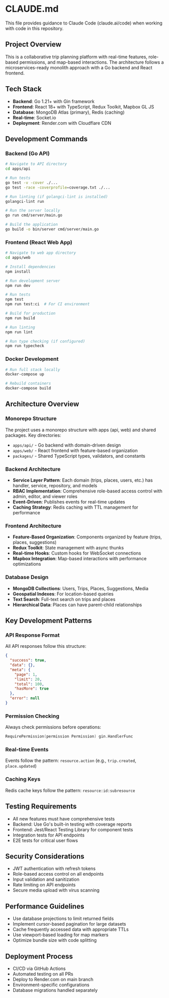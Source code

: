 # CLAUDE.md

This file provides guidance to Claude Code (claude.ai/code) when working with code in this repository.

## Project Overview
This is a collaborative trip planning platform with real-time features, role-based permissions, and map-based interactions. The architecture follows a microservices-ready monolith approach with a Go backend and React frontend.

## Tech Stack
- **Backend**: Go 1.21+ with Gin framework
- **Frontend**: React 18+ with TypeScript, Redux Toolkit, Mapbox GL JS
- **Database**: MongoDB Atlas (primary), Redis (caching)
- **Real-time**: Socket.io
- **Deployment**: Render.com with Cloudflare CDN

## Development Commands

### Backend (Go API)
```bash
# Navigate to API directory
cd apps/api

# Run tests
go test -v -cover ./...
go test -race -coverprofile=coverage.txt ./...

# Run linting (if golangci-lint is installed)
golangci-lint run

# Run the server locally
go run cmd/server/main.go

# Build the application
go build -o bin/server cmd/server/main.go
```

### Frontend (React Web App)
```bash
# Navigate to web app directory
cd apps/web

# Install dependencies
npm install

# Run development server
npm run dev

# Run tests
npm test
npm run test:ci  # For CI environment

# Build for production
npm run build

# Run linting
npm run lint

# Run type checking (if configured)
npm run typecheck
```

### Docker Development
```bash
# Run full stack locally
docker-compose up

# Rebuild containers
docker-compose build
```

## Architecture Overview

### Monorepo Structure
The project uses a monorepo structure with apps (api, web) and shared packages. Key directories:
- `apps/api/` - Go backend with domain-driven design
- `apps/web/` - React frontend with feature-based organization
- `packages/` - Shared TypeScript types, validators, and constants

### Backend Architecture
- **Service Layer Pattern**: Each domain (trips, places, users, etc.) has handler, service, repository, and models
- **RBAC Implementation**: Comprehensive role-based access control with admin, editor, and viewer roles
- **Event-Driven**: Publishes events for real-time updates
- **Caching Strategy**: Redis caching with TTL management for performance

### Frontend Architecture
- **Feature-Based Organization**: Components organized by feature (trips, places, suggestions)
- **Redux Toolkit**: State management with async thunks
- **Real-time Hooks**: Custom hooks for WebSocket connections
- **Mapbox Integration**: Map-based interactions with performance optimizations

### Database Design
- **MongoDB Collections**: Users, Trips, Places, Suggestions, Media
- **Geospatial Indexes**: For location-based queries
- **Text Search**: Full-text search on trips and places
- **Hierarchical Data**: Places can have parent-child relationships

## Key Development Patterns

### API Response Format
All API responses follow this structure:
```json
{
  "success": true,
  "data": {},
  "meta": {
    "page": 1,
    "limit": 20,
    "total": 100,
    "hasMore": true
  },
  "error": null
}
```

### Permission Checking
Always check permissions before operations:
```go
RequirePermission(permission Permission) gin.HandlerFunc
```

### Real-time Events
Events follow the pattern: `resource.action` (e.g., `trip.created`, `place.updated`)

### Caching Keys
Redis cache keys follow the pattern: `resource:id:subresource`

## Testing Requirements
- All new features must have comprehensive tests
- Backend: Use Go's built-in testing with coverage reports
- Frontend: Jest/React Testing Library for component tests
- Integration tests for API endpoints
- E2E tests for critical user flows

## Security Considerations
- JWT authentication with refresh tokens
- Role-based access control on all endpoints
- Input validation and sanitization
- Rate limiting on API endpoints
- Secure media upload with virus scanning

## Performance Guidelines
- Use database projections to limit returned fields
- Implement cursor-based pagination for large datasets
- Cache frequently accessed data with appropriate TTLs
- Use viewport-based loading for map markers
- Optimize bundle size with code splitting

## Deployment Process
- CI/CD via GitHub Actions
- Automated testing on all PRs
- Deploy to Render.com on main branch
- Environment-specific configurations
- Database migrations handled separately